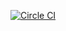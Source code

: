[![Circle CI](https://circleci.com/gh/akshayKMR/peery/tree/master.svg?style=svg)](https://circleci.com/gh/akshayKMR/peery/tree/master)